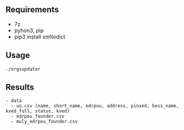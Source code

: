 ## Requirements

- 7z
- pyhon3, pip
- pip3 install xmltodict 

## Usage

    ./orgsupdater

## Results

    - data
      - uo.csv (name, short_name, edrpou, address, pinxed, boss_name, kved_full, status, kved)
      - edrpou_founder.csv
      - muly_edrpou_founder.csv
